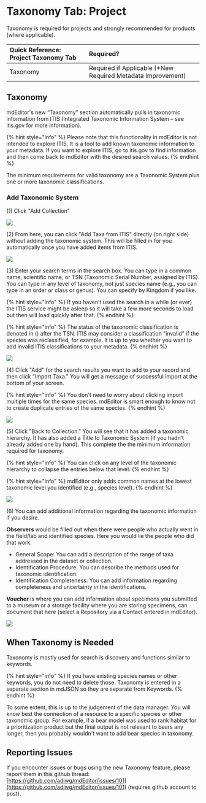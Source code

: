 # Taxonomy Tab: Project

Taxonomy is required for projects and strongly recommended for products \(where applicable\).

| Quick Reference: Project Taxonomy Tab | Required? |
| :--- | :--- |
| Taxonomy | Required if Applicable \(\*New Required Metadata Improvement\) |

## Taxonomy

mdEditor's new “Taxonomy” section automatically pulls in taxonomic information from ITIS \(Integrated Taxonomic Information System – see itis.gov for more information\).

{% hint style="info" %}
Please note that this functionality in mdEditor is not intended to explore ITIS. It is a tool to add known taxonomic information to your metadata. If you want to explore ITIS, go to itis.gov to find information and then come back to mdEditor with the desired search values.
{% endhint %}

The minimum requirements for valid taxonomy are a Taxonomic System plus one or more taxonomic classifications.

### Add Taxonomic System

\(1\) Click "Add Collection"

![](../.gitbook/assets/taxonomy_addcollection.PNG)

\(2\) From here, you can click "Add Taxa from ITIS" directly \(on right side\) without adding the taxonomic system. This will be filled in for you automatically once you have added items from ITIS.

![](../.gitbook/assets/taxonomy_addtaxafromitis.PNG)

\(3\) Enter your search terms in the search box. You can type in a common name, scientific name, or TSN \(Taxonomic Serial Number, assigned by ITIS\). You can type in any level of taxonomy, not just species name \(e.g., you can type in an order or class or genus\). You can specify by Kingdom if you like.

{% hint style="info" %}
If you haven’t used the search in a while \(or ever\) the ITIS service might be asleep so it will take a few more seconds to load but then will load quickly after that.
{% endhint %}

{% hint style="info" %}
The status of the taxonomic classification is denoted in \(\) after the TSN. ITIS may consider a classification "invalid" if the species was reclassified, for example. It is up to you whether you want to add invalid ITIS classifications to your metadata.
{% endhint %}

![](../.gitbook/assets/taxonomy_search_redleggedfrog.PNG)

\(4\) Click "Add" for the search results you want to add to your record and then click "Import Taxa." You will get a message of successful import at the bottom of your screen.

{% hint style="info" %}
You don't need to worry about clicking import multiple times for the same species. mdEditor is smart enough to know not to create duplicate entries of the same species.
{% endhint %}

![](../.gitbook/assets/taxonomy_successfulimport.PNG)

\(5\) Click "Back to Collection." You will see that it has added a taxonomic hierarchy. It has also added a Title to Taxonomic System \(if you hadn’t already added one by hand\). This complete the the minimum information required for taxonomy.

{% hint style="info" %}
You can click on any level of the taxonomic hierarchy to collapse the entries below that level.
{% endhint %}

{% hint style="info" %}
mdEditor only adds common names at the lowest taxonomic level you identified \(e.g., species level\).
{% endhint %}

![](../.gitbook/assets/taxonomy_collection.PNG)

\(6\) You can add additional information regarding the taxonomic information if you desire.

**Observers** would be filled out when there were people who actually went in the field/lab and identified species. Here you would lie the people who did that work.

* General Scope: You can add a description of the range of taxa addressed in the dataset or collection.
* Identification Procedure: You can describe the methods used for taxonomic identification.
* Identification Completeness: You can add information regarding completeness and uncertainty in the identifications.

**Voucher** is where you can add information about specimens you submitted to a museum or a storage facility where you are storing specimens, can document that here \(select a Repository via a Contact entered in mdEditor\).

![](../.gitbook/assets/taxonomy_additionalinfo.PNG)

## When Taxonomy is Needed

Taxonomy is mostly used for search is discovery and functions similar to keywords.

{% hint style="info" %}
If you have existing species names or other keywords, you do not need to delete those. Taxonomy is entered in a separate section in mdJSON so they are separate from Keywords.
{% endhint %}

To some extent, this is up to the judgement of the data manager. You will know best the connection of a resource to a specific species or other taxonomic group. For example, if a bear model was used to rank habitat for a prioritization product but the final output is not relevant to bears any longer, then you probably wouldn't want to add bear species in taxonomy.

## Reporting Issues

If you encounter issues or bugs using the new Taxonomy feature, please report them in this github thread: [https://github.com/adiwg/mdEditor/issues/101](https://github.com/adiwg/mdEditor/issues/101) \(requires github account to post\).

